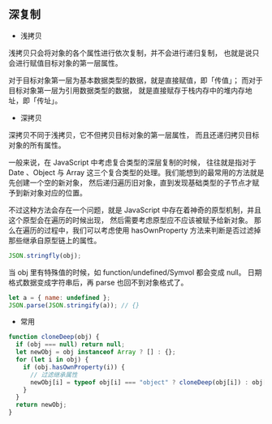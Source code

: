 ## 深复制

- 浅拷贝

浅拷贝只会将对象的各个属性进行依次复制，并不会进行递归复制， 也就是说只会进行赋值目标对象的第一层属性。

对于目标对象第一层为基本数据类型的数据，就是直接赋值，即「传值」； 而对于目标对象第一层为引用数据类型的数据， 就是直接赋存于栈内存中的堆内存地址，即「传址」。

- 深拷贝

深拷贝不同于浅拷贝，它不但拷贝目标对象的第一层属性， 而且还递归拷贝目标对象的所有属性。

一般来说，在 JavaScript 中考虑复合类型的深层复制的时候， 往往就是指对于 Date 、Object 与 Array 这三个复合类型的处理。我们能想到的最常用的方法就是先创建一个空的新对象， 然后递归遍历旧对象，直到发现基础类型的子节点才赋予到新对象对应的位置。

不过这种方法会存在一个问题，就是 JavaScript 中存在着神奇的原型机制，并且这个原型会在遍历的时候出现， 然后需要考虑原型应不应该被赋予给新对象。 那么在遍历的过程中，我们可以考虑使用 hasOwnProperty 方法来判断是否过滤掉那些继承自原型链上的属性。

```js
JSON.stringfly(obj);
```

当 obj 里有特殊值的时候，如 function/undefined/Symvol 都会变成 null。
日期格式数据变成字符串后，再 parse 也回不到对象格式了。

```js
let a = { name: undefined };
JSON.parse(JSON.stringify(a)); // {}
```

- 常用

```js
function cloneDeep(obj) {
  if (obj === null) return null;
  let newObj = obj instanceof Array ? [] : {};
  for (let i in obj) {
    if (obj.hasOwnProperty(i)) {
      // 过滤继承属性
      newObj[i] = typeof obj[i] === "object" ? cloneDeep(obj[i]) : obj[i];
    }
  }
  return newObj;
}
```
